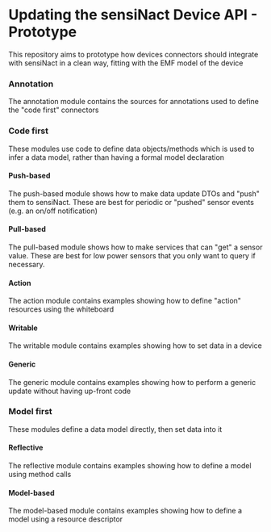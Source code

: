# Updating the sensiNact Device API - Prototype

This repository aims to prototype how devices connectors should integrate with sensiNact in a clean way, fitting with the EMF model of the device

### Annotation

The annotation module contains the sources for annotations used to define the "code first" connectors 

### Code first

These modules use code to define data objects/methods which is used to infer a data model, rather than having a formal model declaration

#### Push-based

The push-based module shows how to make data update DTOs and "push" them to sensiNact. These are best for periodic or "pushed" sensor events (e.g. an on/off notification)

#### Pull-based

The pull-based module shows how to make services that can "get" a sensor value. These are best for low power sensors that you only want to query if necessary.

#### Action

The action module contains examples showing how to define "action" resources using the whiteboard

#### Writable

The writable module contains examples showing how to set data in a device

#### Generic

The generic module contains examples showing how to perform a generic update without having up-front code

### Model first

These modules define a data model directly, then set data into it

#### Reflective

The reflective module contains examples showing how to define a model using method calls

#### Model-based

The model-based module contains examples showing how to define a model using a resource descriptor

